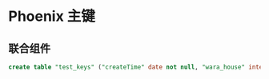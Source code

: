 # Phoenix 主键

## 联合组件

```sql
create table "test_keys" ("createTime" date not null, "wara_house" integer not null constraint pk primary key("createTime", "wara_house"));
```

